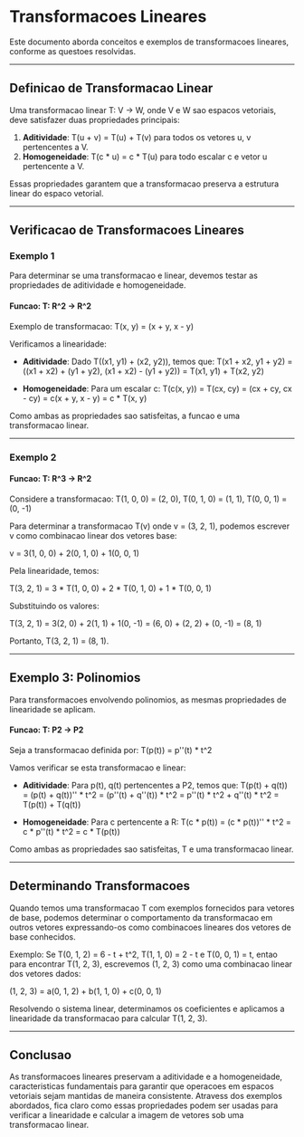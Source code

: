 # Transformacoes Lineares

Este documento aborda conceitos e exemplos de transformacoes lineares, conforme as questoes resolvidas.

---
## Definicao de Transformacao Linear

Uma transformacao linear T: V -> W, onde V e W sao espacos vetoriais, deve satisfazer duas propriedades principais:

1. **Aditividade**: T(u + v) = T(u) + T(v) para todos os vetores u, v pertencentes a V.
2. **Homogeneidade**: T(c * u) = c * T(u) para todo escalar c e vetor u pertencente a V.

Essas propriedades garantem que a transformacao preserva a estrutura linear do espaco vetorial.

---
## Verificacao de Transformacoes Lineares

### Exemplo 1

Para determinar se uma transformacao e linear, devemos testar as propriedades de aditividade e homogeneidade. 

#### Funcao: T: R^2 -> R^2

Exemplo de transformacao:
T(x, y) = (x + y, x - y)

Verificamos a linearidade:

- **Aditividade**: Dado T((x1, y1) + (x2, y2)), temos que:
  T(x1 + x2, y1 + y2) = ((x1 + x2) + (y1 + y2), (x1 + x2) - (y1 + y2)) = T(x1, y1) + T(x2, y2)

- **Homogeneidade**: Para um escalar c:
  T(c(x, y)) = T(cx, cy) = (cx + cy, cx - cy) = c(x + y, x - y) = c * T(x, y)

Como ambas as propriedades sao satisfeitas, a funcao e uma transformacao linear.

---
### Exemplo 2

#### Funcao: T: R^3 -> R^2

Considere a transformacao:
T(1, 0, 0) = (2, 0), T(0, 1, 0) = (1, 1), T(0, 0, 1) = (0, -1)

Para determinar a transformacao T(v) onde v = (3, 2, 1), podemos escrever v como combinacao linear dos vetores base:

v = 3(1, 0, 0) + 2(0, 1, 0) + 1(0, 0, 1)

Pela linearidade, temos:

T(3, 2, 1) = 3 * T(1, 0, 0) + 2 * T(0, 1, 0) + 1 * T(0, 0, 1)

Substituindo os valores:

T(3, 2, 1) = 3(2, 0) + 2(1, 1) + 1(0, -1) = (6, 0) + (2, 2) + (0, -1) = (8, 1)

Portanto, T(3, 2, 1) = (8, 1).

---
## Exemplo 3: Polinomios

Para transformacoes envolvendo polinomios, as mesmas propriedades de linearidade se aplicam. 

#### Funcao: T: P2 -> P2

Seja a transformacao definida por:
T(p(t)) = p''(t) * t^2

Vamos verificar se esta transformacao e linear:

- **Aditividade**: Para p(t), q(t) pertencentes a P2, temos que:
  T(p(t) + q(t)) = (p(t) + q(t))'' * t^2 = (p''(t) + q''(t)) * t^2 = p''(t) * t^2 + q''(t) * t^2 = T(p(t)) + T(q(t))

- **Homogeneidade**: Para c pertencente a R:
  T(c * p(t)) = (c * p(t))'' * t^2 = c * p''(t) * t^2 = c * T(p(t))

Como ambas as propriedades sao satisfeitas, T e uma transformacao linear.

---
## Determinando Transformacoes

Quando temos uma transformacao T com exemplos fornecidos para vetores de base, podemos determinar o comportamento da transformacao em outros vetores expressando-os como combinacoes lineares dos vetores de base conhecidos.

Exemplo:
Se T(0, 1, 2) = 6 - t + t^2, T(1, 1, 0) = 2 - t e T(0, 0, 1) = t, entao para encontrar T(1, 2, 3), escrevemos (1, 2, 3) como uma combinacao linear dos vetores dados:

(1, 2, 3) = a(0, 1, 2) + b(1, 1, 0) + c(0, 0, 1)

Resolvendo o sistema linear, determinamos os coeficientes e aplicamos a linearidade da transformacao para calcular T(1, 2, 3).

---
## Conclusao

As transformacoes lineares preservam a aditividade e a homogeneidade, caracteristicas fundamentais para garantir que operacoes em espacos vetoriais sejam mantidas de maneira consistente. Atravess dos exemplos abordados, fica claro como essas propriedades podem ser usadas para verificar a linearidade e calcular a imagem de vetores sob uma transformacao linear.
